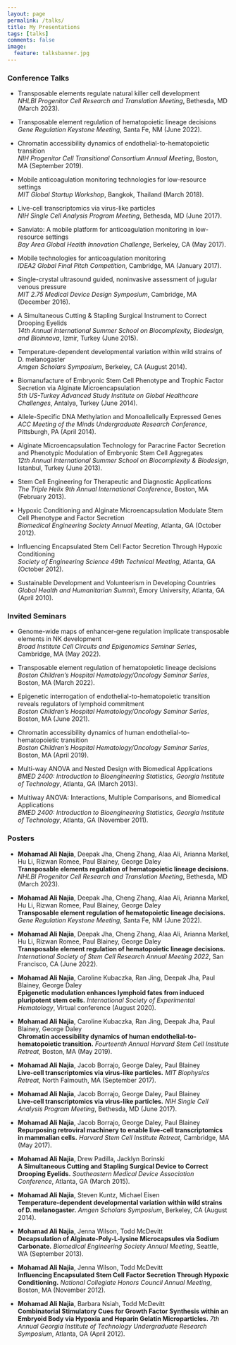 ```yaml
---
layout: page
permalink: /talks/
title: My Presentations
tags: [talks]
comments: false
image:
  feature: talksbanner.jpg
---
```



### Conference Talks

*  Transposable elements regulate natural killer cell development<br>
<i>NHLBI Progenitor Cell Research and Translation Meeting</i>, Bethesda, MD (March 2023).

*  Transposable element regulation of hematopoietic lineage decisions<br>
<i>Gene Regulation Keystone Meeting</i>, Santa Fe, NM (June 2022).

* Chromatin accessibility dynamics of endothelial-to-hematopoietic transition<br>
<i>NIH Progenitor Cell Transitional Consortium Annual Meeting</i>, Boston, MA (September 2019).

* Mobile anticoagulation monitoring technologies for low-resource settings<br>
<i>MIT Global Startup Workshop</i>, Bangkok, Thailand (March 2018).

* Live-cell transcriptomics via virus-like particles<br>
<i>NIH Single Cell Analysis Program Meeting</i>, Bethesda, MD (June 2017).

* Sanviato: A mobile platform for anticoagulation monitoring in low-resource settings<br>
<i>Bay Area Global Health Innovation Challenge</i>, Berkeley, CA (May 2017).

* Mobile technologies for anticoagulation monitoring<br>
<i>IDEA2 Global Final Pitch Competition</i>, Cambridge, MA (January 2017).

* Single-crystal ultrasound guided, noninvasive assessment of jugular venous pressure<br>
<i>MIT 2.75 Medical Device Design Symposium</i>, Cambridge, MA (December 2016).

* A Simultaneous Cutting & Stapling Surgical Instrument to Correct Drooping Eyelids<br>
<i>14th Annual International Summer School on Biocomplexity, Biodesign, and Bioinnova</i>, Izmir, Turkey (June 2015).

* Temperature-dependent developmental variation within wild strains of D. melanogaster<br>
<i>Amgen Scholars Symposium</i>, Berkeley, CA (August 2014).

* Biomanufacture of Embryonic Stem Cell Phenotype and Trophic Factor Secretion via Alginate Microencapsulation<br>
<i>5th US-Turkey Advanced Study Institute on Global Healthcare Challenges</i>, Antalya, Turkey (June 2014).

* Allele-Specific DNA Methylation and Monoallelically Expressed Genes<br>
<i>ACC Meeting of the Minds Undergraduate Research Conference</i>, Pittsburgh, PA (April 2014).

* Alginate Microencapsulation Technology for Paracrine Factor Secretion and Phenotypic Modulation of Embryonic Stem Cell Aggregates<br>
<i>12th Annual International Summer School on Biocomplexity & Biodesign</i>, Istanbul, Turkey (June 2013).

* Stem Cell Engineering for Therapeutic and Diagnostic Applications<br>
<i>The Triple Helix 9th Annual International Conference</i>, Boston, MA (February 2013).

* Hypoxic Conditioning and Alginate Microencapsulation Modulate Stem Cell Phenotype and Factor Secretion<br>
<i>Biomedical Engineering Society Annual Meeting</i>, Atlanta, GA (October 2012).

* Influencing Encapsulated Stem Cell Factor Secretion Through Hypoxic Conditioning<br>
<i>Society of Engineering Science 49th Technical Meeting</i>, Atlanta, GA (October 2012).

* Sustainable Development and Volunteerism in Developing Countries<br>
<i>Global Health and Humanitarian Summit</i>, Emory University, Atlanta, GA (April 2010).


### Invited Seminars

* Genome-wide maps of enhancer-gene regulation implicate transposable elements in NK development<br>
<i>Broad Institute Cell Circuits and Epigenomics Seminar Series</i>, Cambridge, MA (May 2022).

* Transposable element regulation of hematopoietic lineage decisions<br>
<i>Boston Children’s Hospital Hematology/Oncology Seminar Series</i>, Boston, MA (March 2022).

* Epigenetic interrogation of endothelial-to-hematopoietic transition reveals regulators of lymphoid commitment<br>
<i>Boston Children’s Hospital Hematology/Oncology Seminar Series</i>, Boston, MA (June 2021).

* Chromatin accessibility dynamics of human endothelial-to-hematopoietic transition<br>
<i>Boston Children’s Hospital Hematology/Oncology Seminar Series</i>, Boston, MA (April 2019).

* Multi-way ANOVA and Nested Design with Biomedical Applications<br>
<i>BMED 2400: Introduction to Bioengineering Statistics, Georgia Institute of Technology</i>, Atlanta, GA (March 2013).

* Multiway ANOVA: Interactions, Multiple Comparisons, and Biomedical Applications<br>
<i>BMED 2400: Introduction to Bioengineering Statistics, Georgia Institute of Technology</i>, Atlanta, GA (November 2011).


### Posters

* <b>Mohamad Ali Najia</b>, Deepak Jha, Cheng Zhang, Alaa Ali, Arianna Markel, Hu Li, Rizwan Romee, Paul Blainey, George Daley<br>
<b>Transposable elements regulation of hematopoietic lineage decisions.</b> <i>NHLBI Progenitor Cell Research and Translation Meeting</i>, Bethesda, MD (March 2023).

* <b>Mohamad Ali Najia</b>, Deepak Jha, Cheng Zhang, Alaa Ali, Arianna Markel, Hu Li, Rizwan Romee, Paul Blainey, George Daley<br>
<b>Transposable element regulation of hematopoietic lineage decisions.</b> <i>Gene Regulation Keystone Meeting</i>, Santa Fe, NM (June 2022).

* <b>Mohamad Ali Najia</b>, Deepak Jha, Cheng Zhang, Alaa Ali, Arianna Markel, Hu Li, Rizwan Romee, Paul Blainey, George Daley<br>
<b>Transposable element regulation of hematopoietic lineage decisions.</b> <i>International Society of Stem Cell Research Annual Meeting 2022</i>, San Francisco, CA (June 2022).

* <b>Mohamad Ali Najia</b>, Caroline Kubaczka, Ran Jing, Deepak Jha, Paul Blainey, George Daley<br>
<b>Epigenetic modulation enhances lymphoid fates from induced pluripotent stem cells.</b> <i>International Society of Experimental Hematology</i>, Virtual conference (August 2020).

* <b>Mohamad Ali Najia</b>, Caroline Kubaczka, Ran Jing, Deepak Jha, Paul Blainey, George Daley<br>
<b>Chromatin accessibility dynamics of human endothelial-to-hematopoietic transition.</b> <i>Fourteenth Annual Harvard Stem Cell Institute Retreat</i>, Boston, MA (May 2019).

* <b>Mohamad Ali Najia</b>, Jacob Borrajo, George Daley, Paul Blainey<br>
<b>Live-cell transcriptomics via virus-like particles.</b> <i>MIT Biophysics Retreat</i>, North Falmouth, MA (September 2017).

* <b>Mohamad Ali Najia</b>, Jacob Borrajo, George Daley, Paul Blainey<br>
<b>Live-cell transcriptomics via virus-like particles.</b> <i>NIH Single Cell Analysis Program Meeting</i>, Bethesda, MD (June 2017).

* <b>Mohamad Ali Najia</b>, Jacob Borrajo, George Daley, Paul Blainey<br>
<b>Repurposing retroviral machinery to enable live-cell transcriptomics in mammalian cells.</b> <i>Harvard Stem Cell Institute Retreat</i>, Cambridge, MA (May 2017).

* <b>Mohamad Ali Najia</b>, Drew Padilla, Jacklyn Borinski<br>
<b>A Simultaneous Cutting and Stapling Surgical Device to Correct Drooping Eyelids.</b> <i>Southeastern Medical Device Association Conference</i>, Atlanta, GA (March 2015).

* <b>Mohamad Ali Najia</b>, Steven Kuntz, Michael Eisen<br>
<b>Temperature-dependent developmental variation within wild strains of D. melanogaster.</b> <i>Amgen Scholars Symposium</i>, Berkeley, CA (August 2014).

* <b>Mohamad Ali Najia</b>, Jenna Wilson, Todd McDevitt<br>
<b>Decapsulation of Alginate-Poly-L-lysine Microcapsules via Sodium Carbonate.</b> <i>Biomedical Engineering Society Annual Meeting</i>, Seattle, WA (September 2013).

* <b>Mohamad Ali Najia</b>, Jenna Wilson, Todd McDevitt<br>
<b>Influencing Encapsulated Stem Cell Factor Secretion Through Hypoxic Conditioning.</b> <i>National Collegiate Honors Council Annual Meeting</i>, Boston, MA (November 2012).

* <b>Mohamad Ali Najia</b>, Barbara Nsiah, Todd McDevitt<br>
<b>Combinatorial Stimulatory Cues for Growth Factor Synthesis within an Embryoid Body via Hypoxia and Heparin Gelatin Microparticles.</b> <i>7th Annual Georgia Institute of Technology Undergraduate Research Symposium</i>, Atlanta, GA (April 2012).

